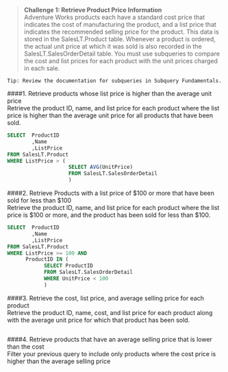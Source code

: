 > **Challenge 1: Retrieve Product Price Information**   
Adventure Works products each have a standard cost price that indicates the cost of manufacturing the
product, and a list price that indicates the recommended selling price for the product. This data is stored
in the SalesLT.Product table. Whenever a product is ordered, the actual unit price at which it was sold is
also recorded in the SalesLT.SalesOrderDetail table. You must use subqueries to compare the cost and
list prices for each product with the unit prices charged in each sale.   

```
Tip: Review the documentation for subqueries in Subquery Fundamentals.
```
####1. Retrieve products whose list price is higher than the average unit price   
Retrieve the product ID, name, and list price for each product where the list price is higher than the
average unit price for all products that have been sold.
```sql
SELECT	ProductID
		,Name
		,ListPrice
FROM SalesLT.Product
WHERE ListPrice > (
					SELECT AVG(UnitPrice)
					FROM SalesLT.SalesOrderDetail
					)
```
####2. Retrieve Products with a list price of $100 or more that have been sold for less than $100   
Retrieve the product ID, name, and list price for each product where the list price is $100 or more, and
the product has been sold for less than $100.
```sql
SELECT	ProductID
		,Name
		,ListPrice
FROM SalesLT.Product
WHERE ListPrice >= 100 AND
      ProductID IN (
			SELECT ProductID
			FROM SalesLT.SalesOrderDetail
			WHERE UnitPrice < 100
			)
```
####3. Retrieve the cost, list price, and average selling price for each product   
Retrieve the product ID, name, cost, and list price for each product along with the average unit price for
which that product has been sold.
```sql

```
####4. Retrieve products that have an average selling price that is lower than the cost   
Filter your previous query to include only products where the cost price is higher than the average
selling price
```sql

```
